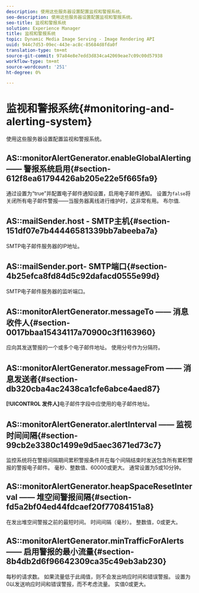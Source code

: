 ```yaml
---
description: 使用这些服务器设置配置监视和警报系统。
seo-description: 使用这些服务器设置配置监视和警报系统。
seo-title: 监视和警报系统
solution: Experience Manager
title: 监视和警报系统
topic: Dynamic Media Image Serving - Image Rendering API
uuid: 944c7d53-09ec-443e-ac8c-85684d8fda0f
translation-type: tm+mt
source-git-commit: 97a84e8e7edd3d834ca42069eae7c09c00d57938
workflow-type: tm+mt
source-wordcount: '251'
ht-degree: 0%

---
```



# 监视和警报系统{#monitoring-and-alerting-system}

使用这些服务器设置配置监视和警报系统。

## AS::monitorAlertGenerator.enableGlobalAlerting —— 警报系统启用{#section-612f8ea61794426ab205e22e5f665fa9}

通过设置为“true”并配置电子邮件通知设置，启用电子邮件通知。 设置为`false`将关闭所有电子邮件警报——当服务器离线进行维护时，这非常有用。 布尔值.

## AS::mailSender.host - SMTP主机{#section-151df07e7b44446581339bb7abeeba7a}

SMTP电子邮件服务器的IP地址。

## AS::mailSender.port- SMTP端口{#section-4b25efca8fd84d5c92dafacd0555e99d}

SMTP电子邮件服务器的监听端口。

## AS::monitorAlertGenerator.messageTo —— 消息收件人{#section-0017bbaa15434117a70900c3f1163960}

应向其发送警报的一个或多个电子邮件地址。 使用分号作为分隔符。

## AS::monitorAlertGenerator.messageFrom —— 消息发送者{#section-db320cba4ac2438ca1cfe6abce4aed87}

**[!UICONTROL 发件人]**&#x200B;电子邮件字段中应使用的电子邮件地址。

## AS::monitorAlertGenerator.alertInterval —— 监视时间间隔{#section-99cb2e3380c1499e9d5aec3671ed73c7}

监控系统将在警报间隔期间累积警报条件并在每个间隔结束时发送包含所有累积警报的警报电子邮件。 毫秒、整数值、60000或更大。 通常设置为5或10分钟。

## AS::monitorAlertGenerator.heapSpaceResetInterval —— 堆空间警报间隔{#section-fd5a2bf04ed44fdcaef20f77084151a8}

在发出堆空间警报之前的最短时间。 时间间隔（毫秒）。 整数值，0或更大。

## AS::monitorAlertGenerator.minTrafficForAlerts —— 启用警报的最小流量{#section-8b4db2d6f96642309ca35c49eb3ab230}

每秒的请求数。 如果流量低于此阈值，则不会发出响应时间和错误警报。 设置为0以发送响应时间和错误警报，而不考虑流量。 实值0或更大。
